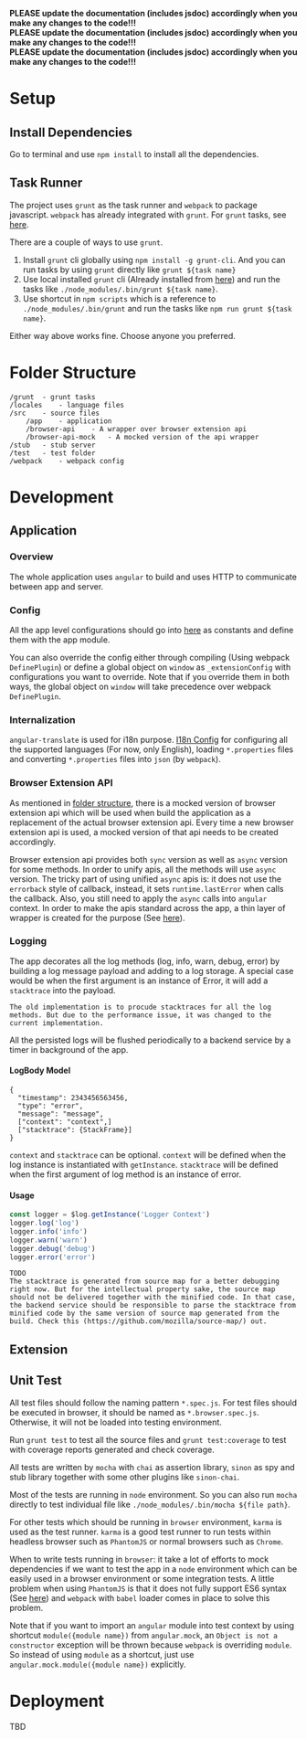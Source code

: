 **PLEASE update the documentation (includes jsdoc) accordingly when you make any changes to the code!!!**<br/>
**PLEASE update the documentation (includes jsdoc) accordingly when you make any changes to the code!!!**<br/>
**PLEASE update the documentation (includes jsdoc) accordingly when you make any changes to the code!!!**<br/>

# Setup

## Install Dependencies

Go to terminal and use `npm install` to install all the dependencies. 

## Task Runner

The project uses `grunt` as the task runner and `webpack` to package javascript. `webpack` has already integrated with `grunt`. For `grunt` tasks, see [here](grunt/README.md).

There are a couple of ways to use `grunt`.
 
1. Install `grunt` cli globally using `npm install -g grunt-cli`. And you can run tasks by using `grunt` directly like `grunt ${task name}`
2. Use local installed `grunt` cli (Already installed from [here](#install-dependencies)) and run the tasks like `./node_modules/.bin/grunt ${task name}`.
3. Use shortcut in `npm scripts` which is a reference to `./node_modules/.bin/grunt` and run the tasks like `npm run grunt ${task name}`. 

Either way above works fine. Choose anyone you preferred. 

# Folder Structure

```
/grunt  - grunt tasks
/locales    - language files
/src    - source files
    /app    - application
    /browser-api    - A wrapper over browser extension api
    /browser-api-mock   - A mocked version of the api wrapper
/stub   - stub server
/test   - test folder
/webpack    - webpack config
```

# Development

## Application

### Overview
The whole application uses `angular` to build and uses HTTP to communicate between app and server.
 
### Config
All the app level configurations should go into [here](src/app/core/constant) as constants and define them with the app module.

You can also override the config either through compiling (Using webpack `DefinePlugin`) or define a global object on `window` as `_extensionConfig` with configurations you want to override. Note that if you override them in both ways, the global object on `window` will take precedence over webpack `DefinePlugin`.

### Internalization
`angular-translate` is used for i18n purpose. [I18n Config](src/app/core/config/i18n.js) for configuring all the supported languages (For now, only English), loading `*.properties` files and converting `*.properties` files into `json` (by `webpack`). 

### Browser Extension API
As mentioned in [folder structure](#folder-structure), there is a mocked version of browser extension api which will be used when build the application as a replacement of the actual browser extension api. Every time a new browser extension api is used, a mocked version of that api needs to be created accordingly.
 
Browser extension api provides both `sync` version as well as `async` version for some methods. In order to unify apis, all the methods will use `async` version. The tricky part of using unified `async` apis is: it does not use the `errorback` style of callback, instead, it sets `runtime.lastError` when calls the callback. Also, you still need to apply the `async` calls into `angular` context. In order to make the apis standard across the app, a thin layer of wrapper is created for the purpose (See [here](src/app/browser)).

### Logging
The app decorates all the log methods (log, info, warn, debug, error) by building a log message payload and adding to a log storage. A special case would be when the first argument is an instance of Error, it will add a `stacktrace` into the payload. 

```
The old implementation is to procude stacktraces for all the log methods. But due to the performance issue, it was changed to the current implementation.
```

All the persisted logs will be flushed periodically to a backend service by a timer in background of the app. 

#### LogBody Model
```
{
  "timestamp": 2343456563456,
  "type": "error",
  "message": "message",
  ["context": "context",]
  ["stacktrace": {StackFrame}]
}
```

`context` and `stacktrace` can be optional. `context` will be defined when the log instance is instantiated with `getInstance`. `stacktrace` will be defined when the first argument of log method is an instance of error.

#### Usage
```javascript
const logger = $log.getInstance('Logger Context')
logger.log('log')
logger.info('info')
logger.warn('warn')
logger.debug('debug')
logger.error('error')
```

````
TODO
The stacktrace is generated from source map for a better debugging right now. But for the intellectual property sake, the source map should not be delivered together with the minified code. In that case, the backend service should be responsible to parse the stacktrace from minified code by the same version of source map generated from the build. Check this (https://github.com/mozilla/source-map/) out.
````

## Extension

## Unit Test

All test files should follow the naming pattern `*.spec.js`. For test files should be executed in browser, it should be named as `*.browser.spec.js`. Otherwise, it will not be loaded into testing environment.

Run `grunt test` to test all the source files and `grunt test:coverage` to test with coverage reports generated and check coverage. 

All tests are written by `mocha` with `chai` as assertion library, `sinon` as spy and stub library together with some other plugins like `sinon-chai`. 

Most of the tests are running in `node` environment. So you can also run `mocha` directly to test individual file like `./node_modules/.bin/mocha ${file path}`. 

For other tests which should be running in `browser` environment, `karma` is used as the test runner. `karma` is a good test runner to run tests within headless browser such as `PhantomJS` or normal browsers such as `Chrome`. 

When to write tests running in `browser`: it take a lot of efforts to mock dependencies if we want to test the app in a `node` environment which can be easily used in a browser environment or some integration tests. A little problem when using `PhantomJS` is that it does not fully support ES6 syntax (See [here](https://github.com/ariya/phantomjs/issues/14506#issuecomment-251611067)) and `webpack` with `babel` loader comes in place to solve this problem.

Note that if you want to import an `angular` module into test context by using shortcut `module({module name})` from `angular.mock`, an `Object is not a constructor` exception will be thrown because `webpack` is overriding `module`. So instead of using `module` as a shortcut, just use `angular.mock.module({module name})` explicitly.
 
# Deployment
TBD
